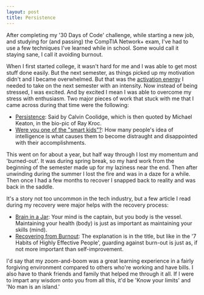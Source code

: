 ```yaml
---
layout: post
title: Persistence
---
```


After completing my '30 Days of Code' challenge, while starting a new job, and studying for (and passing) the CompTIA Network+ exam, I've had to use a few techniques I've learned while in school. Some would call it staying sane, I call it avoiding burnout.

When I first started college, it wasn't hard for me and I was able to get most stuff done easily. But the next semester, as things picked up my motivation didn't and I became overwhelmed. But that was the [activation energy](https://fs.blog/2017/06/activation-energy/) I needed to take on the next semester with an intensity. Now instead of being stressed, I was excited. And by excited I mean I was able to overcome my stress with enthusiasm. Two major pieces of work that stuck with me that I came across during that time were the following:

* [Persistence](https://www.imdb.com/title/tt4276820/quotes/qt3321348?mavIsAdult=false&amp;mavCanonicalUrl=https%3A%2F%2Fwww.imdb.com%2Ftitle%2Ftt4276820%2Fquotes): Said by Calvin Coolidge, which is then quoted by Michael Keaton, in the bio-pic of Ray Kroc.
* [Were you one of the "smart kids"?](https://www.reddit.com/r/getdisciplined/comments/3piu8r/advice_were_you_one_of_the_smart_kids/): How many people's idea of intelligence is what causes them to become distraught and disappointed with their accomplishments.

This went on for about a year, but half way through I lost my momentum and 'burned-out'. It was during spring break, so my hard work from the beginning of the semester made up for my laziness near the end. Then after unwinding during the summer I lost the fire and was in a daze for a while. Then once I had a few months to recover I snapped back to reality and was back in the saddle.

It's a story not too uncommon in the tech industry, but a few article I read during my recovery were major helps with the recovery process:

* [Brain in a Jar](http://stephaniehurlburt.com/blog/2017/4/15/brain-in-a-jar): Your mind is the captain, but you body is the vessel. Maintaining your health (body) is just as important as maintaining your skills (mind).
* [Recovering from Burnout](https://kierantie.com/burnout/): The explanation is in the title, but like in the '7 Habits of Highly Effective People', guarding against burn-out is just as, if not more important than self-improvement.

I'd say that my zoom-and-boom was a great learning experience in a fairly forgiving environment compared to others who're working and have bills. I also have to thank friends and family that helped me through it all. If I were to impart any wisdom onto you from all this, it'd be 'Know your limits' and 'No man is an island.'
